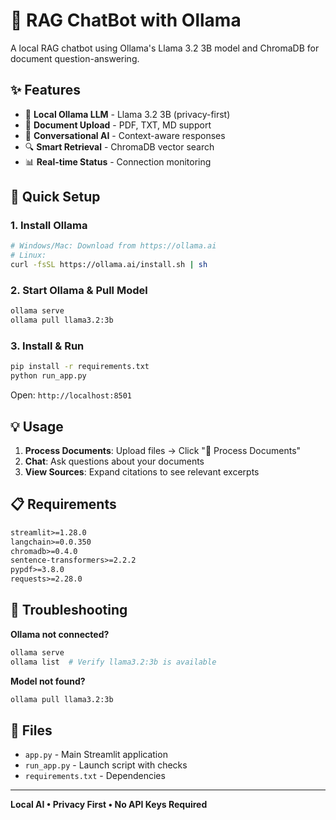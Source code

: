 # 🤖 RAG ChatBot with Ollama

A local RAG chatbot using Ollama's Llama 3.2 3B model and ChromaDB for document question-answering.



## ✨ Features

- 🦙 **Local Ollama LLM** - Llama 3.2 3B (privacy-first)
- 📄 **Document Upload** - PDF, TXT, MD support
- 💬 **Conversational AI** - Context-aware responses
- 🔍 **Smart Retrieval** - ChromaDB vector search
- 📊 **Real-time Status** - Connection monitoring

## 🚀 Quick Setup

### 1. Install Ollama
```bash
# Windows/Mac: Download from https://ollama.ai
# Linux:
curl -fsSL https://ollama.ai/install.sh | sh
```

### 2. Start Ollama & Pull Model
```bash
ollama serve
ollama pull llama3.2:3b
```

### 3. Install & Run
```bash
pip install -r requirements.txt
python run_app.py
```

Open: `http://localhost:8501`

## 💡 Usage

1. **Process Documents**: Upload files → Click "🚀 Process Documents"
2. **Chat**: Ask questions about your documents
3. **View Sources**: Expand citations to see relevant excerpts

## 📋 Requirements

```txt
streamlit>=1.28.0
langchain>=0.0.350
chromadb>=0.4.0
sentence-transformers>=2.2.2
pypdf>=3.8.0
requests>=2.28.0
```

## 🔧 Troubleshooting

**Ollama not connected?**
```bash
ollama serve
ollama list  # Verify llama3.2:3b is available
```

**Model not found?**
```bash
ollama pull llama3.2:3b
```

## 📁 Files

- `app.py` - Main Streamlit application
- `run_app.py` - Launch script with checks
- `requirements.txt` - Dependencies

---

**Local AI • Privacy First • No API Keys Required**
